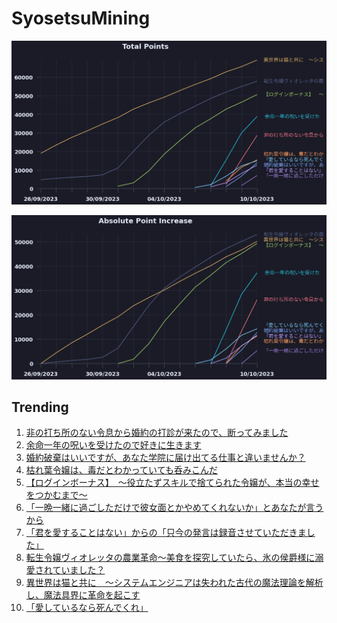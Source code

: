 # SyosetsuMining


![](https://raw.githubusercontent.com/exc4l/SyosetsuMining/main/plots/point_trend.png)

![](https://raw.githubusercontent.com/exc4l/SyosetsuMining/main/plots/point_increase.png)


## Trending

1. [非の打ち所のない令息から婚約の打診が来たので、断ってみました](https://ncode.syosetu.com/n3462il/)
2. [ 余命一年の呪いを受けたので好きに生きます](https://ncode.syosetu.com/n2839il/)
3. [婚約破棄はいいですが、あなた学院に届け出てる仕事と違いませんか？](https://ncode.syosetu.com/n3102il/)
4. [枯れ葉令嬢は、毒だとわかっていても呑みこんだ](https://ncode.syosetu.com/n3266il/)
5. [【ログインボーナス】　〜役立たずスキルで捨てられた令嬢が、本当の幸せをつかむまで〜](https://ncode.syosetu.com/n9512ij/)
6. [「一晩一緒に過ごしただけで彼女面とかやめてくれないか」とあなたが言うから](https://ncode.syosetu.com/n3865il/)
7. [「君を愛することはない」からの「只今の発言は録音させていただきました」](https://ncode.syosetu.com/n3005il/)
8. [転生令嬢ヴィオレッタの農業革命～美食を探究していたら、氷の侯爵様に溺愛されていました？](https://ncode.syosetu.com/n1580ik/)
9. [異世界は猫と共に　～システムエンジニアは失われた古代の魔法理論を解析し、魔法具界に革命を起こす](https://ncode.syosetu.com/n3803ik/)
10. [「愛しているなら死んでくれ」](https://ncode.syosetu.com/n2624il/)
